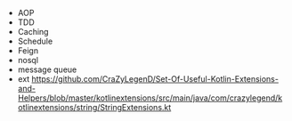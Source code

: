 * AOP
* TDD
* Caching
* Schedule
* Feign
* nosql
* message queue
* ext https://github.com/CraZyLegenD/Set-Of-Useful-Kotlin-Extensions-and-Helpers/blob/master/kotlinextensions/src/main/java/com/crazylegend/kotlinextensions/string/StringExtensions.kt
